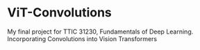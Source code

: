 # ViT-Convolutions
My final project for TTIC 31230, Fundamentals of Deep Learning. Incorporating Convolutions into Vision Transformers

